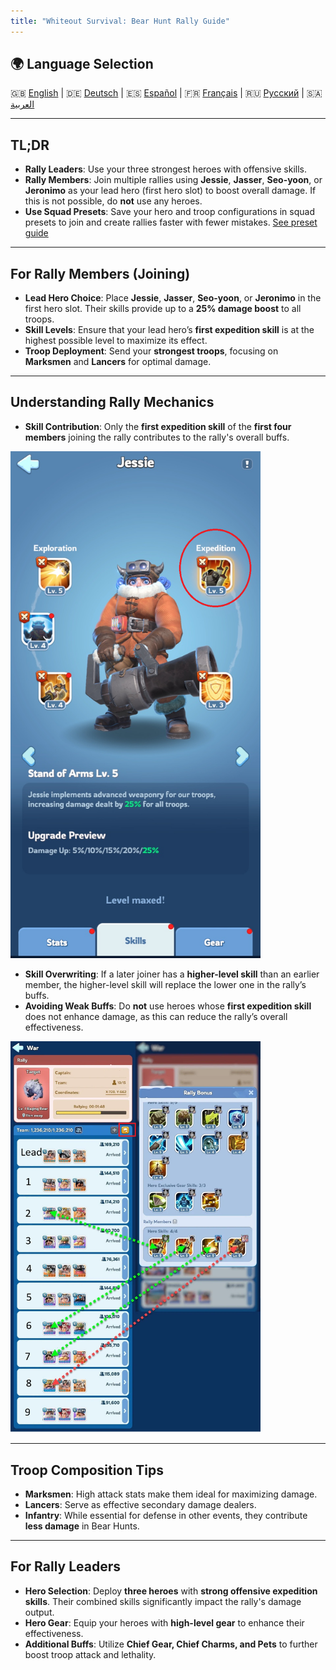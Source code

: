 ```yaml
---
title: "Whiteout Survival: Bear Hunt Rally Guide"
---
```


## 🌍 Language Selection
🇬🇧 [English](GUIDE_EN.md) | 🇩🇪 [Deutsch](GUIDE_DE.md) | 🇪🇸 [Español](GUIDE_ES.md) | 🇫🇷 [Français](GUIDE_FR.md) | 🇷🇺 [Русский](GUIDE_RU.md) | 🇸🇦 [العربية](GUIDE_AR.md)

---

## TL;DR

- **Rally Leaders**: Use your three strongest heroes with offensive skills.
- **Rally Members**: Join multiple rallies using **Jessie**, **Jasser**, **Seo-yoon**, or **Jeronimo** as your lead hero (first hero slot) to boost overall damage. If this is not possible, do **not** use any heroes.
- **Use Squad Presets**: Save your hero and troop configurations in squad presets to join and create rallies faster with fewer mistakes. [See preset guide](https://outof.games/realms/whiteoutsurvival/guides/473-how-to-setup-troops-formations-in-whiteout-survival/)

---

## For Rally Members (Joining)

- **Lead Hero Choice**: Place **Jessie**, **Jasser**, **Seo-yoon**, or **Jeronimo** in the first hero slot. Their skills provide up to a **25% damage boost** to all troops.
- **Skill Levels**: Ensure that your lead hero’s **first expedition skill** is at the highest possible level to maximize its effect.
- **Troop Deployment**: Send your **strongest troops**, focusing on **Marksmen** and **Lancers** for optimal damage.

---

## Understanding Rally Mechanics

- **Skill Contribution**: Only the **first expedition skill** of the **first four members** joining the rally contributes to the rally's overall buffs.

<p align="left">
  <img src="assets/Jessie_Skill.png" alt="Jessie Expedition Skill" width="400">
</p>

- **Skill Overwriting**: If a later joiner has a **higher-level skill** than an earlier member, the higher-level skill will replace the lower one in the rally’s buffs.
- **Avoiding Weak Buffs**: Do **not** use heroes whose **first expedition skill** does not enhance damage, as this can reduce the rally’s overall effectiveness.

<p align="left">
  <img src="assets/Rally.png" alt="Rally Override" width="400">
</p>

---

## Troop Composition Tips

- **Marksmen**: High attack stats make them ideal for maximizing damage.
- **Lancers**: Serve as effective secondary damage dealers.
- **Infantry**: While essential for defense in other events, they contribute **less damage** in Bear Hunts.

---

## For Rally Leaders


- **Hero Selection**: Deploy **three heroes** with **strong offensive expedition skills**. Their combined skills significantly impact the rally's damage output.
- **Hero Gear**: Equip your heroes with **high-level gear** to enhance their effectiveness.
- **Additional Buffs**: Utilize **Chief Gear, Chief Charms, and Pets** to further boost troop attack and lethality.
